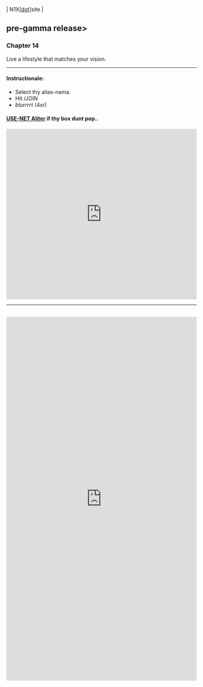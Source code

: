   | N1X[\[dot\]](https://N1X.site/)site  |  

## pre-gamma release>


### Chapter 14
Live a lifestyle that matches your vision.

---

#### Instructionale:

 - Select thy alias-nama.
 - Hit /JOIN
 - *blurrrrt* \(4xr\)
 
#### [USE-NET Aliter](http://webchat.freenode.net?channels=%23N1Xsite&uio=MTY9dHJ1ZSYyPXRydWUmND10cnVlJjk9dHJ1ZSYxMT0wJjEyPXRydWUmMTU9dHJ1ZQed) if thy box dunt pop.. 

<html><body><iframe src="https://kiwiirc.com/client/irc.kiwiirc.com/?nick=N1XfanTor|?&theme=cli#N1Xsite" style="border:0; width:100%; height:450px;"></iframe><br><hr><br><iframe src="https://kiwiirc.com/client/irc.kiwiirc.com/?nick=N1Xfam|?&theme=cli#N1Xsite" style="border:0; width:100%; height:960px;"></iframe></body></html>
